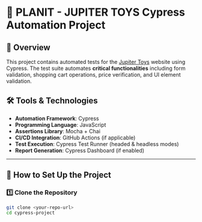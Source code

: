 # 🌟 PLANIT - JUPITER TOYS Cypress Automation Project

## 📌 Overview
This project contains automated tests for the [Jupiter Toys](https://jupiter.cloud.planittesting.com/) website using Cypress. The test suite automates **critical functionalities** including form validation, shopping cart operations, price verification, and UI element validation.

## 🛠️ Tools & Technologies
- **Automation Framework**: Cypress
- **Programming Language**: JavaScript
- **Assertions Library**: Mocha + Chai
- **CI/CD Integration**: GitHub Actions (if applicable)
- **Test Execution**: Cypress Test Runner (headed & headless modes)
- **Report Generation**: Cypress Dashboard (if enabled)

---

## 🚀 How to Set Up the Project

### **1️⃣ Clone the Repository**
```sh
git clone <your-repo-url>
cd cypress-project
